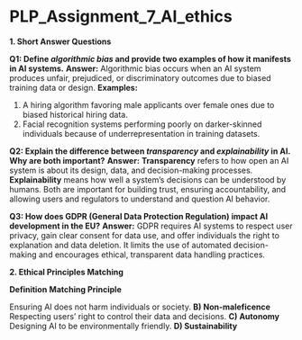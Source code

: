 # PLP_Assignment_7_AI_ethics


 **1. Short Answer Questions**

**Q1: Define *algorithmic bias* and provide two examples of how it manifests in AI systems.**
**Answer:**
Algorithmic bias occurs when an AI system produces unfair, prejudiced, or discriminatory outcomes due to biased training data or design.
**Examples:**

1. A hiring algorithm favoring male applicants over female ones due to biased historical hiring data.
2. Facial recognition systems performing poorly on darker-skinned individuals because of underrepresentation in training datasets.



**Q2: Explain the difference between *transparency* and *explainability* in AI. Why are both important?**
**Answer:**
**Transparency** refers to how open an AI system is about its design, data, and decision-making processes.
**Explainability** means how well a system’s decisions can be understood by humans.
Both are important for building trust, ensuring accountability, and allowing users and regulators to understand and question AI behavior.

**Q3: How does GDPR (General Data Protection Regulation) impact AI development in the EU?**
**Answer:**
GDPR requires AI systems to respect user privacy, gain clear consent for data use, and offer individuals the right to explanation and data deletion. It limits the use of automated decision-making and encourages ethical, transparent data handling practices.

 **2. Ethical Principles Matching**

 **Definition**                                                **Matching Principle** 
 
 Ensuring AI does not harm individuals or society.             **B) Non-maleficence** 
 Respecting users’ right to control their data and decisions.  **C) Autonomy**        
 Designing AI to be environmentally friendly.                  **D) Sustainability**  


